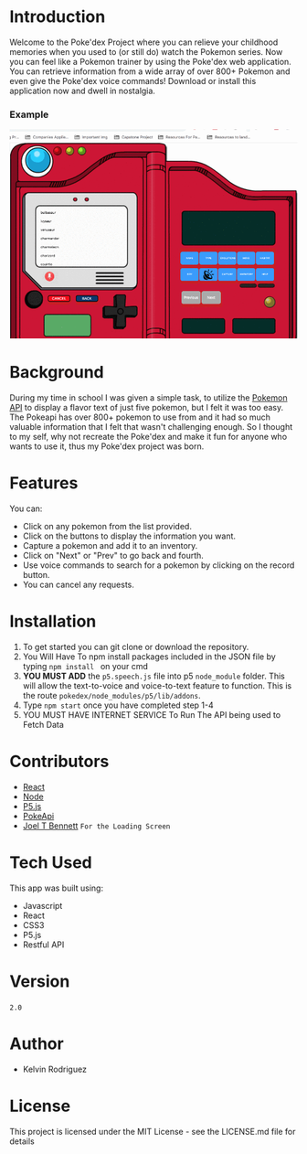# Introduction
Welcome to the Poke'dex Project where you can relieve your childhood memories when you used to (or still do) watch the 
Pokemon series. Now you can feel like a Pokemon trainer by using the Poke'dex web application.
You can retrieve information from a wide array of over 800+ Pokemon and even give the Poke'dex voice commands! 
Download or install this application now and dwell in nostalgia.

### Example

![fig 1. Poke'dex Gif](/ReadMeImg/pokedex.gif)

# Background
During my time in school I was given a simple task, to utilize the [Pokemon API](https://pokeapi.co/) to display a flavor text of just five pokemon, but I felt it was too easy. The Pokeapi has over 800+ pokemon to use from and it had so much valuable information that I felt that wasn't challenging enough. So I thought to my self, why not recreate the Poke'dex and make it fun for anyone who wants to use it, thus my Poke'dex project was born.

# Features

You can:
* Click on any pokemon from the list provided.
* Click on the buttons to display the information you want.
* Capture a pokemon and add it to an inventory.
* Click on "Next" or "Prev" to go back and fourth.
* Use voice commands to search for a pokemon by clicking on the record button.
* You can cancel any requests.

# Installation

1. To get started you can git clone or download the repository.
2. You Will Have To npm install packages included in the JSON file by typing ```npm install ``` on your cmd 
3. **YOU MUST ADD** the `p5.speech.js` file into p5 `node_module` folder. This will allow the text-to-voice and voice-to-text feature to function. This is the route `pokedex/node_modules/p5/lib/addons`.
4. Type ```npm start``` once you have completed step 1-4
5. YOU MUST HAVE INTERNET SERVICE To Run The API being used to Fetch Data 

# Contributors
- [React](https://reactjs.org/) 
- [Node](https://nodejs.org/en/)
- [P5.js](https://p5js.org/)
- [PokeApi](https://pokeapi.co/)
- [Joel T Bennett](https://codepen.io/JTBennett/) `For the Loading Screen`

# Tech Used
This app was built using:
* Javascript
* React
* CSS3
* P5.js
* Restful API

# Version
```2.0```

# Author
- Kelvin Rodriguez

# License
This project is licensed under the MIT License - see the LICENSE.md file for details








